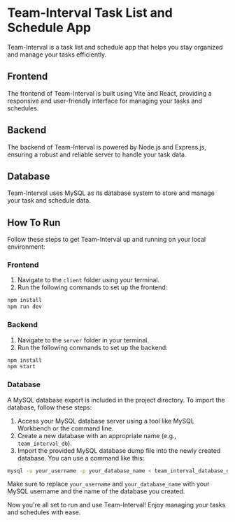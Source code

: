 # Team-Interval Task List and Schedule App

Team-Interval is a task list and schedule app that helps you stay organized and manage your tasks efficiently.

## Frontend

The frontend of Team-Interval is built using Vite and React, providing a responsive and user-friendly interface for managing your tasks and schedules.

## Backend

The backend of Team-Interval is powered by Node.js and Express.js, ensuring a robust and reliable server to handle your task data.

## Database

Team-Interval uses MySQL as its database system to store and manage your task and schedule data.

## How To Run

Follow these steps to get Team-Interval up and running on your local environment:

### Frontend

1. Navigate to the `client` folder using your terminal.
2. Run the following commands to set up the frontend:

```bash
npm install
npm run dev
```

### Backend

1. Navigate to the `server` folder in your terminal.
2. Run the following commands to set up the backend:

```bash
npm install
npm start
```

### Database

A MySQL database export is included in the project directory. To import the database, follow these steps:

1. Access your MySQL database server using a tool like MySQL Workbench or the command line.
2. Create a new database with an appropriate name (e.g., `team_interval_db`).
3. Import the provided MySQL database dump file into the newly created database. You can use a command like this:

```bash
mysql -u your_username -p your_database_name < team_interval_database_dump.sql
```

Make sure to replace `your_username` and `your_database_name` with your MySQL username and the name of the database you created.

Now you're all set to run and use Team-Interval! Enjoy managing your tasks and schedules with ease.